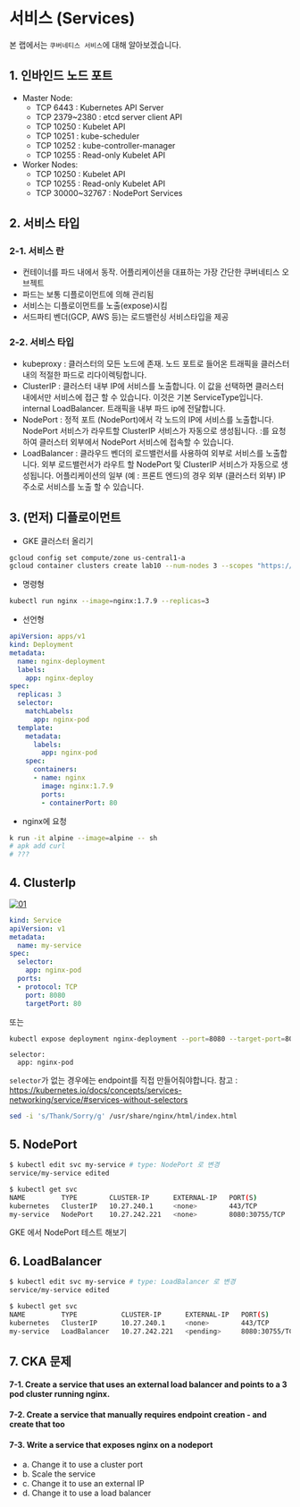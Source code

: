#  서비스 (Services)

본 랩에서는 `쿠버네티스 서비스`에 대해 알아보겠습니다.

## 1. 인바인드 노드 포트

- Master Node:
  - TCP 6443 : Kubernetes API Server
  - TCP 2379~2380 : etcd server client API
  - TCP 10250 : Kubelet API
  - TCP 10251 : kube-scheduler
  - TCP 10252 : kube-controller-manager
  - TCP 10255 : Read-only Kubelet API
- Worker Nodes:
  - TCP 10250 : Kubelet API
  - TCP 10255 : Read-only Kubelet API
  - TCP 30000~32767 : NodePort Services

## 2. 서비스 타입

### 2-1. 서비스 란
  - 컨테이너를 파드 내에서 동작. 어플리케이션을 대표하는 가장 간단한 쿠버네티스 오브젝트
  - 파드는 보통 디플로이먼트에 의해 관리됨
  - 서비스는 디플로이먼트를 노출(expose)시킴
  - 서드파티 벤더(GCP, AWS 등)는 로드밸런싱 서비스타입을 제공

### 2-2. 서비스 타입

- kubeproxy : 클러스터의 모든 노드에 존재. 노드 포트로 들어온 트래픽을 클러스터 내의 적절한 파드로 리다이렉팅합니다.
- ClusterIP : 클러스터 내부 IP에 서비스를 노출합니다. 이 값을 선택하면 클러스터 내에서만 서비스에 접근 할 수 있습니다. 이것은 기본 ServiceType입니다. internal LoadBalancer. 트래픽을 내부 파드 ip에 전달합니다.
- NodePort : 정적 포트 (NodePort)에서 각 노드의 IP에 서비스를 노출합니다. NodePort 서비스가 라우트할 ClusterIP 서비스가 자동으로 생성됩니다. <NodeIP>:<NodePort>를 요청하여 클러스터 외부에서 NodePort 서비스에 접속할 수 있습니다.
- LoadBalancer : 클라우드 벤더의 로드밸런서를 사용하여 외부로 서비스를 노출합니다. 외부 로드밸런서가 라우트 할 NodePort 및 ClusterIP 서비스가 자동으로 생성됩니다. 어플리케이션의 일부 (예 : 프론트 엔드)의 경우 외부 (클러스터 외부) IP 주소로 서비스를 노출 할 수 있습니다.


## 3. (먼저) 디플로이먼트

- GKE 클러스터 올리기
```sh
gcloud config set compute/zone us-central1-a
gcloud container clusters create lab10 --num-nodes 3 --scopes "https://www.googleapis.com/auth/projecthosting,storage-rw"
```

- 명령형
```sh
kubectl run nginx --image=nginx:1.7.9 --replicas=3
```

- 선언형
```yaml
apiVersion: apps/v1
kind: Deployment
metadata:
  name: nginx-deployment
  labels:
    app: nginx-deploy
spec:
  replicas: 3
  selector:
    matchLabels:
      app: nginx-pod
  template:
    metadata:
      labels:
        app: nginx-pod
    spec:
      containers:
      - name: nginx
        image: nginx:1.7.9
        ports:
        - containerPort: 80
```

- nginx에 요청
```sh
k run -it alpine --image=alpine -- sh
# apk add curl
# ???
```

## 4. ClusterIp

[![01](https://d33wubrfki0l68.cloudfront.net/27b2978647a8d7bdc2a96b213f0c0d3242ef9ce0/e8c9b/images/docs/services-iptables-overview.svg?raw=true)]()


```yaml
kind: Service
apiVersion: v1
metadata:
  name: my-service
spec:
  selector:
    app: nginx-pod
  ports:
  - protocol: TCP
    port: 8080
    targetPort: 80
```

또는

```sh
kubectl expose deployment nginx-deployment --port=8080 --target-port=80
```

```
selector:
  app: nginx-pod
```
`selector`가 없는 경우에는 endpoint를 직접 만들어줘야합니다.
참고 : https://kubernetes.io/docs/concepts/services-networking/service/#services-without-selectors

```sh
sed -i 's/Thank/Sorry/g' /usr/share/nginx/html/index.html
```

## 5. NodePort

```sh
$ kubectl edit svc my-service # type: NodePort 로 변경
service/my-service edited
```

```sh
$ kubectl get svc
NAME         TYPE        CLUSTER-IP      EXTERNAL-IP   PORT(S)          AGE
kubernetes   ClusterIP   10.27.240.1     <none>        443/TCP          1h
my-service   NodePort    10.27.242.221   <none>        8080:30755/TCP   13m
```

GKE 에서 NodePort 테스트 해보기

## 6. LoadBalancer

```sh
$ kubectl edit svc my-service # type: LoadBalancer 로 변경
service/my-service edited
```

```sh
$ kubectl get svc
NAME         TYPE           CLUSTER-IP      EXTERNAL-IP   PORT(S)          AGE
kubernetes   ClusterIP      10.27.240.1     <none>        443/TCP          1h
my-service   LoadBalancer   10.27.242.221   <pending>     8080:30755/TCP   22m
```

## 7. CKA 문제

#### 7-1. Create a service that uses an external load balancer and points to a 3 pod cluster running nginx.

#### 7-2. Create a service that manually requires endpoint creation - and create that too

#### 7-3. Write a service that exposes nginx on a nodeport

- a. Change it to use a cluster port
- b. Scale the service
- c. Change it to use an external IP
- d. Change it to use a load balancer
